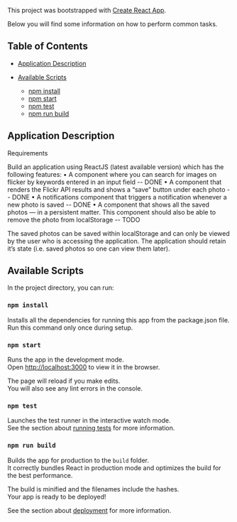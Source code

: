 This project was bootstrapped with [Create React App](https://github.com/facebookincubator/create-react-app).

Below you will find some information on how to perform common tasks.<br>

## Table of Contents
- [Application Description](#application-description)

- [Available Scripts](#available-scripts)
  - [npm install](#npm-install)
  - [npm start](#npm-start)
  - [npm test](#npm-test)
  - [npm run build](#npm-run-build)

## Application Description

Requirements

Build an application using ReactJS (latest available version) which has the following
features:
• A component where you can search for images on flicker by keywords entered in
an input field -- DONE
• A component that renders the Flickr API results and shows a “save” button under
each photo -- DONE
• A notifications component that triggers a notification whenever a new photo is
saved -- DONE
• A component that shows all the saved photos — in a persistent matter. This
component should also be able to remove the photo from localStorage -- TODO

The saved photos can be saved within localStorage and can only be viewed by the
user who is accessing the application. The application should retain it’s state (i.e.
saved photos so one can view them later).

## Available Scripts

In the project directory, you can run:

### `npm install`

Installs all the dependencies for running this app from the package.json file. Run this command only once during setup.

### `npm start`

Runs the app in the development mode.<br>
Open [http://localhost:3000](http://localhost:3000) to view it in the browser.

The page will reload if you make edits.<br>
You will also see any lint errors in the console.

### `npm test`

Launches the test runner in the interactive watch mode.<br>
See the section about [running tests](#running-tests) for more information.

### `npm run build`

Builds the app for production to the `build` folder.<br>
It correctly bundles React in production mode and optimizes the build for the best performance.

The build is minified and the filenames include the hashes.<br>
Your app is ready to be deployed!

See the section about [deployment](#deployment) for more information.